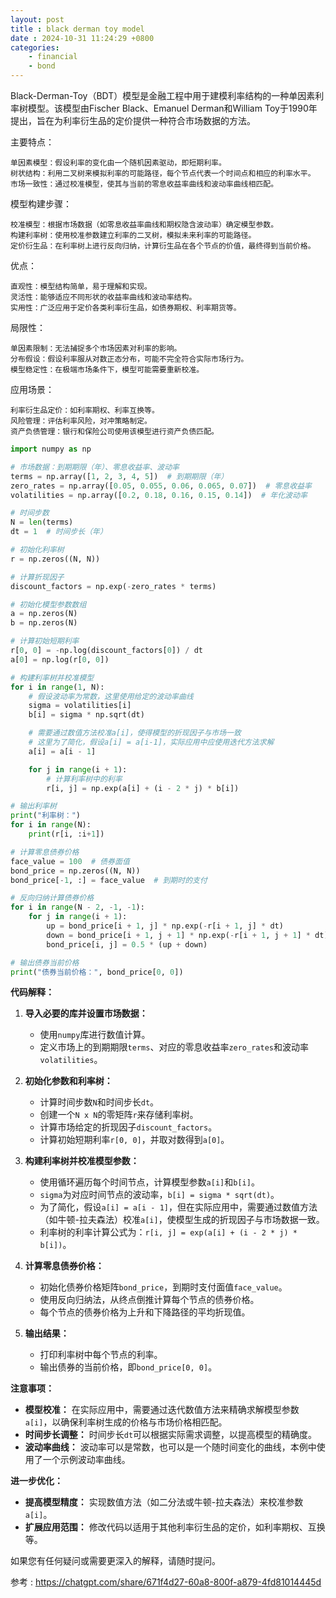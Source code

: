 ```yaml
---  
layout: post
title : black derman toy model
date : 2024-10-31 11:24:29 +0800
categories: 
    - financial
    - bond
---
```


Black-Derman-Toy（BDT）模型是金融工程中用于建模利率结构的一种单因素利率树模型。该模型由Fischer Black、Emanuel Derman和William Toy于1990年提出，旨在为利率衍生品的定价提供一种符合市场数据的方法。

主要特点：

    单因素模型：假设利率的变化由一个随机因素驱动，即短期利率。
    树状结构：利用二叉树来模拟利率的可能路径，每个节点代表一个时间点和相应的利率水平。
    市场一致性：通过校准模型，使其与当前的零息收益率曲线和波动率曲线相匹配。

模型构建步骤：

    校准模型：根据市场数据（如零息收益率曲线和期权隐含波动率）确定模型参数。
    构建利率树：使用校准参数建立利率的二叉树，模拟未来利率的可能路径。
    定价衍生品：在利率树上进行反向归纳，计算衍生品在各个节点的价值，最终得到当前价格。

优点：

    直观性：模型结构简单，易于理解和实现。
    灵活性：能够适应不同形状的收益率曲线和波动率结构。
    实用性：广泛应用于定价各类利率衍生品，如债券期权、利率期货等。

局限性：

    单因素限制：无法捕捉多个市场因素对利率的影响。
    分布假设：假设利率服从对数正态分布，可能不完全符合实际市场行为。
    模型稳定性：在极端市场条件下，模型可能需要重新校准。

应用场景：

    利率衍生品定价：如利率期权、利率互换等。
    风险管理：评估利率风险，对冲策略制定。
    资产负债管理：银行和保险公司使用该模型进行资产负债匹配。

```py
import numpy as np

# 市场数据：到期期限（年）、零息收益率、波动率
terms = np.array([1, 2, 3, 4, 5])  # 到期期限（年）
zero_rates = np.array([0.05, 0.055, 0.06, 0.065, 0.07])  # 零息收益率
volatilities = np.array([0.2, 0.18, 0.16, 0.15, 0.14])  # 年化波动率

# 时间步数
N = len(terms)
dt = 1  # 时间步长（年）

# 初始化利率树
r = np.zeros((N, N))

# 计算折现因子
discount_factors = np.exp(-zero_rates * terms)

# 初始化模型参数数组
a = np.zeros(N)
b = np.zeros(N)

# 计算初始短期利率
r[0, 0] = -np.log(discount_factors[0]) / dt
a[0] = np.log(r[0, 0])

# 构建利率树并校准模型
for i in range(1, N):
    # 假设波动率为常数，这里使用给定的波动率曲线
    sigma = volatilities[i]
    b[i] = sigma * np.sqrt(dt)

    # 需要通过数值方法校准a[i]，使得模型的折现因子与市场一致
    # 这里为了简化，假设a[i] = a[i-1]，实际应用中应使用迭代方法求解
    a[i] = a[i - 1]

    for j in range(i + 1):
        # 计算利率树中的利率
        r[i, j] = np.exp(a[i] + (i - 2 * j) * b[i])

# 输出利率树
print("利率树：")
for i in range(N):
    print(r[i, :i+1])

# 计算零息债券价格
face_value = 100  # 债券面值
bond_price = np.zeros((N, N))
bond_price[-1, :] = face_value  # 到期时的支付

# 反向归纳计算债券价格
for i in range(N - 2, -1, -1):
    for j in range(i + 1):
        up = bond_price[i + 1, j] * np.exp(-r[i + 1, j] * dt)
        down = bond_price[i + 1, j + 1] * np.exp(-r[i + 1, j + 1] * dt)
        bond_price[i, j] = 0.5 * (up + down)

# 输出债券当前价格
print("债券当前价格：", bond_price[0, 0])
```

**代码解释：**

1. **导入必要的库并设置市场数据：**
   - 使用`numpy`库进行数值计算。
   - 定义市场上的到期期限`terms`、对应的零息收益率`zero_rates`和波动率`volatilities`。

2. **初始化参数和利率树：**
   - 计算时间步数`N`和时间步长`dt`。
   - 创建一个`N x N`的零矩阵`r`来存储利率树。
   - 计算市场给定的折现因子`discount_factors`。
   - 计算初始短期利率`r[0, 0]`，并取对数得到`a[0]`。

3. **构建利率树并校准模型参数：**
   - 使用循环遍历每个时间节点，计算模型参数`a[i]`和`b[i]`。
   - `sigma`为对应时间节点的波动率，`b[i] = sigma * sqrt(dt)`。
   - 为了简化，假设`a[i] = a[i - 1]`，但在实际应用中，需要通过数值方法（如牛顿-拉夫森法）校准`a[i]`，使模型生成的折现因子与市场数据一致。
   - 利率树的利率计算公式为：`r[i, j] = exp(a[i] + (i - 2 * j) * b[i])`。

4. **计算零息债券价格：**
   - 初始化债券价格矩阵`bond_price`，到期时支付面值`face_value`。
   - 使用反向归纳法，从终点倒推计算每个节点的债券价格。
   - 每个节点的债券价格为上升和下降路径的平均折现值。

5. **输出结果：**
   - 打印利率树中每个节点的利率。
   - 输出债券的当前价格，即`bond_price[0, 0]`。

**注意事项：**

- **模型校准：** 在实际应用中，需要通过迭代数值方法来精确求解模型参数`a[i]`，以确保利率树生成的价格与市场价格相匹配。
- **时间步长调整：** 时间步长`dt`可以根据实际需求调整，以提高模型的精确度。
- **波动率曲线：** 波动率可以是常数，也可以是一个随时间变化的曲线，本例中使用了一个示例波动率曲线。

**进一步优化：**

- **提高模型精度：** 实现数值方法（如二分法或牛顿-拉夫森法）来校准参数`a[i]`。
- **扩展应用范围：** 修改代码以适用于其他利率衍生品的定价，如利率期权、互换等。

如果您有任何疑问或需要更深入的解释，请随时提问。

参考 : https://chatgpt.com/share/671f4d27-60a8-800f-a879-4fd81014445d